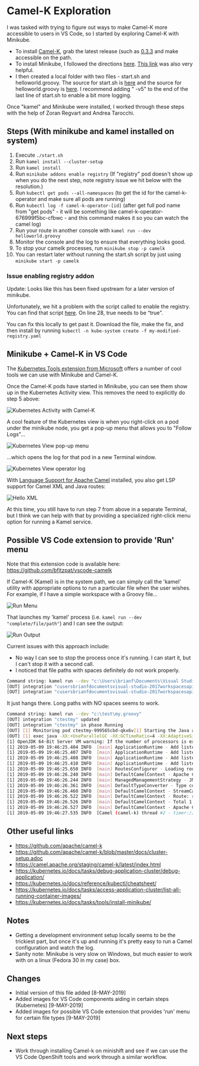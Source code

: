 # Camel-K Exploration

I was tasked with trying to figure out ways to make Camel-K more accessible to users in VS Code, so I started by exploring Camel-K with Minikube.

* To install [Camel-K](https://github.com/apache/camel-k), grab the latest release (such as [0.3.3](https://github.com/apache/camel-k/releases/tag/0.3.3) and make accessible on the path.
* To install Minikube, I followed the directions [here](https://github.com/apache/camel-k/blob/master/docs/cluster-setup.adoc). [This link](https://kubernetes.io/docs/tasks/tools/install-minikube/) was also very helpful.
* I then created a local folder with two files - start.sh and helloworld.groovy. The source for start.sh is [here](https://github.com/apache/camel-k/blob/master/docs/cluster-setup.adoc) and the source for helloworld.groovy is [here](https://camel.apache.org/staging/camel-k/latest/running/running.html). I recommend adding " -v5" to the end of the last line of start.sh to enable a bit more logging.

Once "kamel" and Minikube were installed, I worked through these steps with the help of Zoran Regvart and Andrea Tarocchi.

## Steps (With minikube and kamel installed on system)

1. Execute `./start.sh`
2. Run `kamel install --cluster-setup`
3. Run `kamel install`
4. Run `minikube addons enable registry` (If "registry" pod doesn't show up when you do the next step, note registry issue we hit below with the resolution.)
5. Run `kubectl get pods --all-namespaces` (to get the id for the camel-k-operator and make sure all pods are running)
6. Run `kubectl log -f camel-k-operator-[id]` (after get full pod name from "get pods" - it will be something like camel-k-operator-676999f5bc-cfbwc - and this command makes it so you can watch the camel log)
7. Run your route in another console with `kamel run --dev helloworld.groovy`
8. Monitor the console and the log to ensure that everything looks good.
9. To stop your camelk processes, run `minikube stop -p camelk`
10. You can restart later without running the start.sh script by just using `minikube start -p camelk`

### Issue enabling registry addon

Update: Looks like this has been fixed upstream for a later version of minikube.

Unfortunately, we hit a problem with the script called to enable the registry. You can find that script [here](https://github.com/kubernetes/minikube/blob/master/deploy/addons/registry/registry-rc.yaml.tmpl#L28). On line 28, true needs to be “true”.

You can fix this locally to get past it. Download the file, make the fix, and then install by running `kubectl -n kube-system create -f my-modified-registry.yaml`

## Minikube + Camel-K in VS Code

The [Kubernetes Tools extension from Microsoft](https://marketplace.visualstudio.com/items?itemName=ms-kubernetes-tools.vscode-kubernetes-tools) offers a number of cool tools we can use with Minikube and Camel-K.

Once the Camel-K pods have started in Minikube, you can see them show up in the Kubernetes Activity view. This removes the need to explicitly do step 5 above:

![Kubernetes Activity with Camel-K](images/kubernetes-view-camelk.jpg)

A cool feature of the Kubernetes view is when you right-click on a pod under the minikube node, you get a pop-up menu that allows you to "Follow Logs"...

![Kubernetes View pop-up menu](images/kubernetes-view-camelk-popup.jpg)

...which opens the log for that pod in a new Terminal window.

![Kubernetes View operator log](images/kubernetes-view-camelk-operator-log.jpg)

With [Language Support for Apache Camel](https://marketplace.visualstudio.com/items?itemName=camel-tooling.vscode-apache-camel) installed, you also get LSP support for Camel XML and Java routes:

![Hello XML](images/kubernetes-view-camelk-hello-xml.jpg)

At this time, you still have to run step 7 from above in a separate Terminal, but I think we can help with that by providing a specialized right-click menu option for running a Kamel service.

## Possible VS Code extension to provide 'Run' menu

Note that this extension code is available here: <https://github.com/bfitzpat/vscode-camelk>

If Camel-K (Kamel) is in the system path, we can simply call the 'kamel' utility with appropriate options to run a particular file when the user wishes. For example, if I have a simple workspace with a Groovy file...

![Run Menu](images/kubernetes-view-camelk-run-menu.jpg)

That launches my 'kamel' process (i.e. `kamel run --dev "complete/file/path"`) and I can see the output:

![Run Output](images/kubernetes-view-camelk-run-output.jpg)

Current issues with this approach include:

* No way I can see to stop the process once it's running. I can start it, but I can't stop it with a second call.
* I noticed that file paths with spaces definitely do not work properly.

```bash
Command string: kamel run --dev "c:\Users\brianf\Documents\Visual Studio 2017\Workspaces\apicurito-ws\blah\my.groovy"
[OUT] integration "cusersbrianfdocumentsvisual-studio-2017workspacesapicurito-wsblahmy" updated
[OUT] integration "cusersbrianfdocumentsvisual-studio-2017workspacesapicurito-wsblahmy" in phase Deploying
```

It just hangs there. Long paths with NO spaces seems to work.

```bash
Command string: kamel run --dev "c:\test\my.groovy"
[OUT] integration "ctestmy" updated
[OUT] integration "ctestmy" in phase Running
[OUT] [1] Monitoring pod ctestmy-999565cbd-qkx6v[1] Starting the Java application using /opt/run-java/run-java.sh ...
[OUT] [1] exec java -XX:+UseParallelGC -XX:GCTimeRatio=4 -XX:AdaptiveSizePolicyWeight=90 -XX:MinHeapFreeRatio=20 -XX:MaxHeapFreeRatio=40 -XX:+ExitOnOutOfMemoryError -cp ./resources:/etc/camel/conf:/etc/camel/resources:/etc/camel/sources/i-source-000:dependencies/com.sun.xml.bind.jaxb-core-2.3.0.jar:dependencies/com.sun.xml.bind.jaxb-impl-2.3.0.jar:dependencies/commons-io.commons-io-2.6.jar:dependencies/org.apache.camel.camel-core-2.23.2.jar:dependencies/org.apache.camel.camel-groovy-2.23.2.jar:dependencies/org.apache.camel.k.camel-k-adapter-camel-2-0.3.2.jar:dependencies/org.apache.camel.k.camel-k-runtime-core-0.3.2.jar:dependencies/org.apache.camel.k.camel-k-runtime-groovy-0.3.2.jar:dependencies/org.apache.camel.k.camel-k-runtime-jvm-0.3.2.jar:dependencies/org.apache.commons.commons-lang3-3.8.1.jar:dependencies/org.apache.logging.log4j.log4j-api-2.11.2.jar:dependencies/org.apache.logging.log4j.log4j-core-2.11.2.jar:dependencies/org.apache.logging.log4j.log4j-slf4j-impl-2.11.2.jar:dependencies/org.codehaus.groovy.groovy-2.5.4.jar:dependencies/org.jooq.joor-java-8-0.9.10.jar:dependencies/org.slf4j.slf4j-api-1.7.25.jar org.apache.camel.k.jvm.Application
[1] OpenJDK 64-Bit Server VM warning: If the number of processors is expected to increase from one, then you should configure the number of parallel GC threads appropriately using -XX:ParallelGCThreads=N
[1] 2019-05-09 19:46:25.404 INFO  [main] ApplicationRuntime - Add listener: org.apache.camel.k.listener.ContextConfigurer@3f197a46
[1] 2019-05-09 19:46:25.407 INFO  [main] ApplicationRuntime - Add listener: org.apache.camel.k.listener.ContextLifecycleConfigurer@72f926e6
[1] 2019-05-09 19:46:25.408 INFO  [main] ApplicationRuntime - Add listener: org.apache.camel.k.listener.RoutesConfigurer@481a996b
[1] 2019-05-09 19:46:25.410 INFO  [main] ApplicationRuntime - Add listener: org.apache.camel.k.listener.RoutesDumper@28eaa59a
[1] 2019-05-09 19:46:25.650 INFO  [main] RoutesConfigurer - Loading routes from: file:/etc/camel/sources/i-source-000/c:\test\my.groovy?language=groovy
[1] 2019-05-09 19:46:26.240 INFO  [main] DefaultCamelContext - Apache Camel 2.23.2 (CamelContext: camel-k) is starting
[1] 2019-05-09 19:46:26.244 INFO  [main] ManagedManagementStrategy - JMX is enabled
[1] 2019-05-09 19:46:26.361 INFO  [main] DefaultTypeConverter - Type converters loaded (core: 195, classpath: 0)
[1] 2019-05-09 19:46:26.460 INFO  [main] DefaultCamelContext - StreamCaching is not in use. If using streams then its recommended to enable stream caching. See more details at http://camel.apache.org/stream-caching.html
[1] 2019-05-09 19:46:26.522 INFO  [main] DefaultCamelContext - Route: route1 started and consuming from: timer://tick?period=3s
[1] 2019-05-09 19:46:26.526 INFO  [main] DefaultCamelContext - Total 1 routes, of which 1 are started
[1] 2019-05-09 19:46:26.527 INFO  [main] DefaultCamelContext - Apache Camel 2.23.2 (CamelContext: camel-k) started in 0.286 seconds
[1] 2019-05-09 19:46:27.535 INFO  [Camel (camel-k) thread #2 - timer://tick] info - Exchange[ExchangePattern: InOnly, BodyType: String, Body: Hello world from Camel K]
```

## Other useful links

* <https://github.com/apache/camel-k>
* <https://github.com/apache/camel-k/blob/master/docs/cluster-setup.adoc>
* <https://camel.apache.org/staging/camel-k/latest/index.html>
* <https://kubernetes.io/docs/tasks/debug-application-cluster/debug-application/>
* <https://kubernetes.io/docs/reference/kubectl/cheatsheet/>
* <https://kubernetes.io/docs/tasks/access-application-cluster/list-all-running-container-images/>
* <https://kubernetes.io/docs/tasks/tools/install-minikube/>

## Notes

* Getting a development environment setup locally seems to be the trickiest part, but once it's up and running it's pretty easy to run a Camel configuration and watch the log.
* Sanity note: Minikube is very slow on Windows, but much easier to work with on a linux (Fedora 30 in my case) box.

## Changes

* Initial version of this file added [8-MAY-2019]
* Added images for VS Code components aiding in certain steps (Kubernetes) [9-MAY-2019]
* Added images for possible VS Code extension that provides 'run' menu for certain file types [9-MAY-2019]

## Next steps

* Work through installing Camel-k on minishift and see if we can use the VS Code OpenShift tools and work through a similar workflow.
